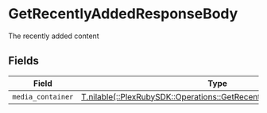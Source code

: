 # GetRecentlyAddedResponseBody

The recently added content


## Fields

| Field                                                                                                                             | Type                                                                                                                              | Required                                                                                                                          | Description                                                                                                                       |
| --------------------------------------------------------------------------------------------------------------------------------- | --------------------------------------------------------------------------------------------------------------------------------- | --------------------------------------------------------------------------------------------------------------------------------- | --------------------------------------------------------------------------------------------------------------------------------- |
| `media_container`                                                                                                                 | [T.nilable(::PlexRubySDK::Operations::GetRecentlyAddedMediaContainer)](../../models/operations/getrecentlyaddedmediacontainer.md) | :heavy_minus_sign:                                                                                                                | N/A                                                                                                                               |